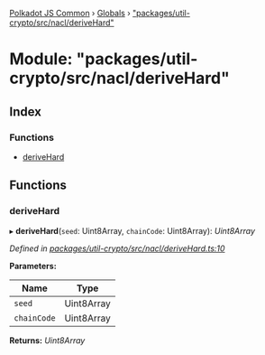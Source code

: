 [Polkadot JS Common](../README.md) › [Globals](../globals.md) › ["packages/util-crypto/src/nacl/deriveHard"](_packages_util_crypto_src_nacl_derivehard_.md)

# Module: "packages/util-crypto/src/nacl/deriveHard"

## Index

### Functions

* [deriveHard](_packages_util_crypto_src_nacl_derivehard_.md#derivehard)

## Functions

###  deriveHard

▸ **deriveHard**(`seed`: Uint8Array, `chainCode`: Uint8Array): *Uint8Array*

*Defined in [packages/util-crypto/src/nacl/deriveHard.ts:10](https://github.com/polkadot-js/common/blob/5c886b0f/packages/util-crypto/src/nacl/deriveHard.ts#L10)*

**Parameters:**

Name | Type |
------ | ------ |
`seed` | Uint8Array |
`chainCode` | Uint8Array |

**Returns:** *Uint8Array*
